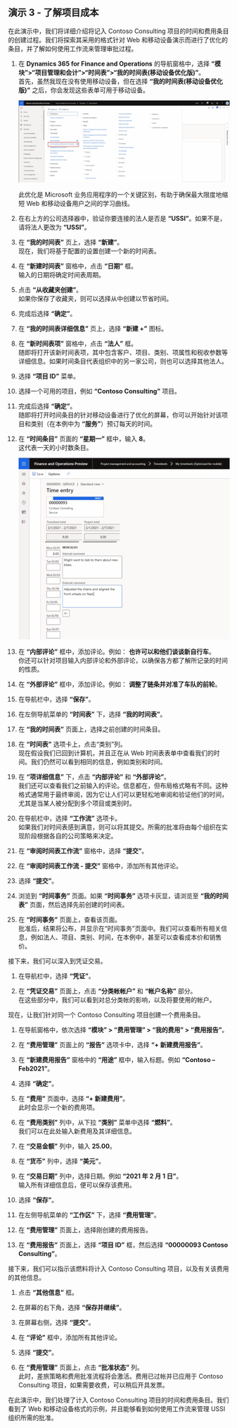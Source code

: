 ﻿---
demo:
    title: '演示 3： 了解项目成本'
    module: '模块 5： 学习 Microsoft Dynamics 365 Project Operations 的基础知识'
---

## 演示 3 - 了解项目成本

在此演示中，我们将详细介绍将记入 Contoso Consulting 项目的时间和费用条目的创建过程。我们将探索其采用的格式针对 Web 和移动设备演示而进行了优化的条目，并了解如何使用工作流来管理审批过程。

1. 在 **Dynamics 365 for Finance and Operations** 的导航窗格中，选择 **“模块”>“项目管理和会计”>“时间表”>“我的时间表(移动设备优化版)”**。  
    首先，虽然我现在没有使用移动设备，但在选择 **“我的时间表(移动设备优化版)”** 之后，你会发现这些表单可用于移动设备。

    ![“项目管理和会计”菜单的屏幕截图，其中突出显示了“我的时间表(移动设备优化版)”。](./media/projops_costs_1_select_my_timesheets.png)  

    此优化是 Microsoft 业务应用程序的一个关键区别，有助于确保最大限度地缩短 Web 和移动设备用户之间的学习曲线。

1. 在右上方的公司选择器中，验证你要连接的法人是否是 **“USSI”**。如果不是，请将法人更改为 **“USSI”**。

1. 在 **“我的时间表”** 页上，选择 **“新建”**。  
    现在，我们将基于配置的设置创建一个新的时间表。

1. 在 **“新建时间表”** 窗格中，点击 **“日期”** 框。  
    输入的日期将确定时间表周期。

1. 点击 **“从收藏夹创建”**。  
    如果你保存了收藏夹，则可以选择从中创建以节省时间。

1. 完成后选择 **“确定”**。

1. 在 **“我的时间表详细信息”** 页上，选择 **“新建 +”** 图标。

1. 在 **“新时间表项”** 窗格中，点击 **“法人”** 框。  
    随即将打开该新时间表项，其中包含客户、项目、类别、项属性和税收参数等详细信息。如果时间条目代表组织中的另一家公司，则也可以选择其他法人。

1. 选择 **“项目 ID”** 菜单。

1. 选择一个可用的项目，例如 **“Contoso Consulting”** 项目。

1. 完成后选择 **“确定”**。  
    随即将打开时间条目的针对移动设备进行了优化的屏幕，你可以开始针对该项目和类别（在本例中为 **“服务”**）预订每天的时间。

1. 在 **“时间条目”** 页面的 **“星期一”** 框中，输入 **8**。  
    这代表一天的小时数条目。

    ![“时间条目”页面的屏幕截图。](./media/projops_costs_2_mon_box.png)

1. 在 **“内部评论”** 框中，添加评论。例如： **也许可以和他们谈谈新自行车**。  
    你还可以针对项目输入内部评论和外部评论，以确保各方都了解所记录的时间的性质。

1. 在 **“外部评论”** 框中，添加评论。例如： **调整了链条并对准了车队的前轮**。

1. 在导航栏中，选择 **“保存”**。

1. 在左侧导航菜单的 **“时间表”** 下，选择 **“我的时间表”**。

1. 在 **“我的时间表”** 页面上，选择之前创建的时间条目。

1. 在 **“时间表”** 选项卡上，点击“类别”列。  
    现在假设我们已回到计算机，并且正在从 Web 时间表表单中查看我们的时间。我们仍然可以看到相同的信息，例如类别和时间。

1. 在 **“项详细信息”** 下，点击 **“内部评论”** 和 **“外部评论”**。  
    我们还可以查看我们之前输入的评论。信息都在，但布局格式略有不同。这种格式通常用于最终审阅，因为它让人们可以更轻松地审阅和验证他们的时间，尤其是当某人被分配到多个项目或类别时。

1. 在导航栏中，选择 **“工作流”** 选项卡。  
    如果我们对时间表感到满意，则可以将其提交。所需的批准将由每个组织在实现阶段根据各自的公司策略来决定。

1. 在 **“审阅时间表工作流”** 窗格中，选择 **“提交”**。

1. 在 **“审阅时间表工作流 - 提交”** 窗格中，添加所有其他评论。

1. 选择 **“提交”**。

1. 浏览到 **“时间事务”** 页面。如果 **“时间事务”** 选项卡灰显，请浏览至 **“我的时间表”** 页面，然后选择先前创建的时间表。

1. 在 **“时间事务”** 页面上，查看该页面。  
    批准后，结果将公布，并显示在“时间事务”页面中。我们可以查看所有相关信息，例如法人、项目、类别、时间，在本例中，甚至可以查看成本价和销售价。  

接下来，我们可以深入到凭证交易。

1. 在导航栏中，选择 **“凭证”**。

1. 在 **“凭证交易”** 页面上，点击 **“分类帐帐户”** 和 **“帐户名称”** 部分。  
    在这些部分中，我们可以看到对总分类帐的影响，以及将要使用的帐户。  

现在，让我们针对同一个 Contoso Consulting 项目创建一个费用条目。

1. 在导航窗格中，依次选择 **“模块” > “费用管理” > “我的费用” > “费用报告”**。

1. 在 **“费用管理”** 页面上的 **“报告”** 选项卡中，选择 **“+ 新建费用报告”**。

1. 在 **“新建费用报告”** 窗格中的 **“用途”** 框中，输入标题。例如 **“Contoso – Feb2021”**。

1. 选择 **“确定”**。

1. 在 **“费用”** 页面中，选择 **“+ 新建费用”**。  
此时会显示一个新的费用项。

1. 在 **“费用类别”** 列中，从下拉 **“类别”** 菜单中选择 **“燃料”**。  
我们可以在此处输入新费用及其详细信息。

1. 在 **“交易金额”** 列中，输入 **25.00**。

1. 在 **“货币”** 列中，选择 **“美元”**。

1. 在 **“交易日期”** 列中，选择日期。例如 **“2021 年 2 月 1 日”**。  
    输入所有详细信息后，便可以保存该费用。

1. 选择 **“保存”**。

1. 在左侧导航菜单的 **“工作区”** 下，选择 **“费用管理”**。

1. 在 **“费用管理”** 页面上，选择刚创建的费用报告。

1. 在 **“费用报告”** 页面上，选择 **“项目 ID”** 框，然后选择 **“00000093 Contoso Consulting”**。  

接下来，我们可以指示该燃料将计入 Contoso Consulting 项目，以及有关该费用的其他信息。

1. 点击 **“其他信息”** 框。

1. 在屏幕的右下角，选择 **“保存并继续”**。

1. 在屏幕右侧，选择 **“提交”**。

1. 在 **“评论”** 框中，添加所有其他评论。

1. 选择 **“提交”**。

1. 在 **“费用管理”** 页面上，点击 **“批准状态”** 列。  
    此时，差旅策略和费用批准流程将会激活。费用已过帐并已应用于 Contoso Consulting 项目，如果需要收费，可以稍后开具发票。

在此演示中，我们处理了计入 Contoso Consulting 项目的时间和费用条目。我们看到了 Web 和移动设备格式的示例，并且能够看到如何使用工作流来管理 USSI 组织所需的批准。
